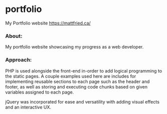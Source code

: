 # portfolio

My Portfolio website
https://mattfried.ca/

### About:
My portfolio website showcasing my progress as a web developer.

### Approach:
PHP is used alongside the front-end in-order to add logical programming to the static pages. A couple examples used here are includes for implementing reusable sections to each page such as the header and footer, as well as storing and executing code chunks based on given variables assigned to each page.

jQuery was incorporated for ease and versatility with adding visual effects and an interactive UX.

